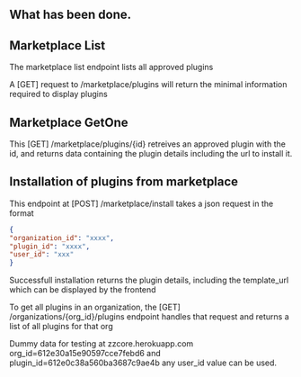 ## What has been done.


## Marketplace List
The marketplace list endpoint lists all approved plugins

A [GET] request to /marketplace/plugins will return the minimal information required to display plugins


## Marketplace GetOne
This [GET] /marketplace/plugins/{id} retreives an approved plugin with the id, and returns data containing the plugin details including the url to install it.

## Installation of plugins from marketplace
This endpoint at [POST] /marketplace/install takes a json request in the format
```json
{
"organization_id": "xxxx",
"plugin_id": "xxxx",
"user_id": "xxx"
}

```
Successfull installation returns the plugin details, including the template_url which can be displayed by the frontend


To get all plugins in an organization, the [GET] /organizations/{org_id}/plugins endpoint handles that request and returns a list of all plugins for that org

Dummy data for testing at zzcore.herokuapp.com org_id=612e30a15e90597cce7febd6 and plugin_id=612e0c38a560ba3687c9ae4b any user_id value can be used.
